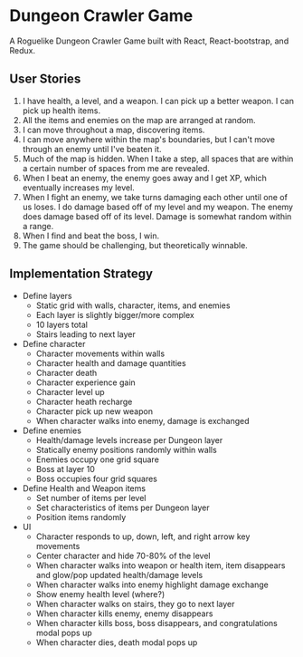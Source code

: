 # Dungeon Crawler Game

A Roguelike Dungeon Crawler Game built with React, React-bootstrap, and Redux.

## User Stories

1. I have health, a level, and a weapon. I can pick up a better weapon. I can pick up health items.
2. All the items and enemies on the map are arranged at random.
3. I can move throughout a map, discovering items.
4. I can move anywhere within the map's boundaries, but I can't move through an enemy until I've beaten it.
5. Much of the map is hidden. When I take a step, all spaces that are within a certain number of spaces from me are revealed.
6. When I beat an enemy, the enemy goes away and I get XP, which eventually increases my level.
7. When I fight an enemy, we take turns damaging each other until one of us loses. I do damage based off of my level and my weapon. The enemy does damage based off of its level. Damage is somewhat random within a range.
8. When I find and beat the boss, I win.
9. The game should be challenging, but theoretically winnable.

## Implementation Strategy

- Define layers
  - Static grid with walls, character, items, and enemies
  - Each layer is slightly bigger/more complex
  - 10 layers total
  - Stairs leading to next layer
- Define character
  - Character movements within walls
  - Character health and damage quantities
  - Character death
  - Character experience gain
  - Character level up
  - Character heath recharge
  - Character pick up new weapon
  - When character walks into enemy, damage is exchanged
- Define enemies
  - Health/damage levels increase per Dungeon layer
  - Statically enemy positions randomly within walls
  - Enemies occupy one grid square
  - Boss at layer 10
  - Boss occupies four grid squares
- Define Health and Weapon items
  - Set number of items per level
  - Set characteristics of items per Dungeon layer
  - Position items randomly
- UI
  - Character responds to up, down, left, and right arrow key movements
  - Center character and hide 70-80% of the level
  - When character walks into weapon or health item, item disappears and glow/pop updated health/damage levels
  - When character walks into enemy highlight damage exchange
  - Show enemy health level (where?)
  - When character walks on stairs, they go to next layer
  - When character kills enemy, enemy disappears
  - When character kills boss, boss disappears, and congratulations modal pops up
  - When character dies, death modal pops up
